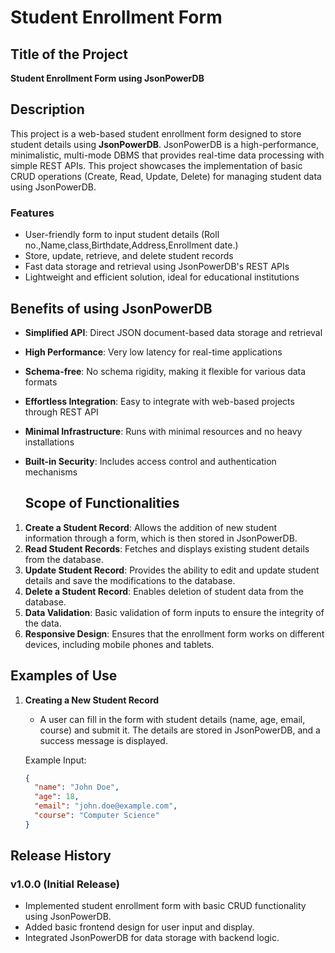 # Student Enrollment Form

## Title of the Project
**Student Enrollment Form using JsonPowerDB**

## Description
This project is a web-based student enrollment form designed to store student details using **JsonPowerDB**. JsonPowerDB is a high-performance, minimalistic, multi-mode DBMS that provides real-time data processing with simple REST APIs. This project showcases the implementation of basic CRUD operations (Create, Read, Update, Delete) for managing student data using JsonPowerDB.

### Features
- User-friendly form to input student details (Roll no.,Name,class,Birthdate,Address,Enrollment date.)
- Store, update, retrieve, and delete student records
- Fast data storage and retrieval using JsonPowerDB's REST APIs
- Lightweight and efficient solution, ideal for educational institutions

## Benefits of using JsonPowerDB
- **Simplified API**: Direct JSON document-based data storage and retrieval
- **High Performance**: Very low latency for real-time applications
- **Schema-free**: No schema rigidity, making it flexible for various data formats
- **Effortless Integration**: Easy to integrate with web-based projects through REST API
- **Minimal Infrastructure**: Runs with minimal resources and no heavy installations
- **Built-in Security**: Includes access control and authentication mechanisms

  ## Scope of Functionalities
1. **Create a Student Record**: Allows the addition of new student information through a form, which is then stored in JsonPowerDB.
2. **Read Student Records**: Fetches and displays existing student details from the database.
3. **Update Student Record**: Provides the ability to edit and update student details and save the modifications to the database.
4. **Delete a Student Record**: Enables deletion of student data from the database.
5. **Data Validation**: Basic validation of form inputs to ensure the integrity of the data.
6. **Responsive Design**: Ensures that the enrollment form works on different devices, including mobile phones and tablets.

## Examples of Use
1. **Creating a New Student Record**
   - A user can fill in the form with student details (name, age, email, course) and submit it. The details are stored in JsonPowerDB, and a success message is displayed.
   
   Example Input:
   ```json
   {
     "name": "John Doe",
     "age": 18,
     "email": "john.doe@example.com",
     "course": "Computer Science"
   }


## Release History
### v1.0.0 (Initial Release)
- Implemented student enrollment form with basic CRUD functionality using JsonPowerDB.
- Added basic frontend design for user input and display.
- Integrated JsonPowerDB for data storage with backend logic.
